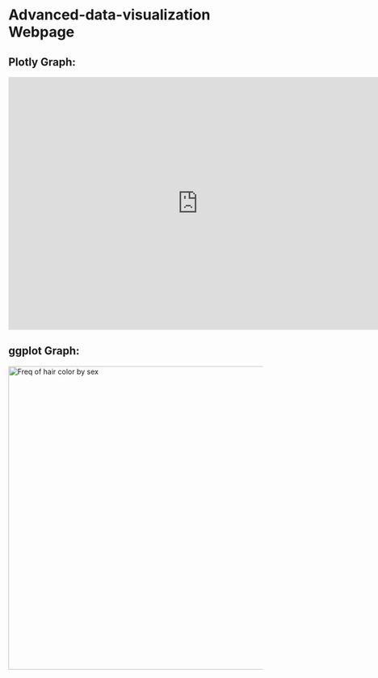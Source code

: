 # Advanced-data-visualization Webpage
## Plotly Graph:

<iframe style="border:0" src="https://jaystadelman.github.io/Advanced-data-visualization/Freq%20of%20hair%20color%20by%20sex.html" width="750" height="500"></iframe>

## ggplot Graph:

<img src="https://jaystadelman.github.io/Advanced-data-visualization/Freq%20of%20hair%20color%20by%20sex.png" alt="Freq of hair color by sex" width="800" height="600">


